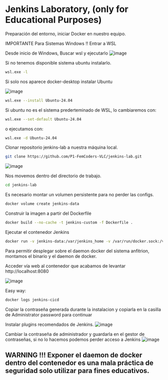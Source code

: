 # Jenkins Laboratory, (only for Educational Purposes)

Preparación del entorno, iniciar Docker en nuestro equipo.

IMPORTANTE Para Sistemas Windows !! Entrar a WSL 

Desde inicio de Windows, Buscar wsl y ejecutarlo
![image](https://github.com/user-attachments/assets/16492faf-fddb-4c75-b2a8-121c71d372ef)

Si no tenemos disponible sistema ubuntu instalarlo.

```bash
wsl.exe -l
```
Si solo nos aparece docker-desktop instalar Ubuntu

![image](https://github.com/user-attachments/assets/eed3e651-8333-425d-832e-e1fdf97cba40)

```bash
wsl.exe --install Ubuntu-24.04
```
Si ubuntu no es el sistema prederteminado de WSL, lo cambiaremos con:

```bash
wsl.exe --set-default Ubuntu-24.04
```
o ejecutamos con: 

```bash
wsl.exe -d Ubuntu-24.04
```

Clonar repositorio jenkins-lab a nuestra máquina local.

```bash
git clone https://github.com/P1-FemCoders-VLC/jenkins-lab.git
```
![image](https://github.com/user-attachments/assets/dbc328ca-4f76-4464-a4a5-7ad47a3c9a1d)

Nos movemos dentro del directorio de trabajo.

```bash
cd jenkins-lab
```

Es necesario montar un volumen persistente para no perder las configs.

```bash
docker volume create jenkins-data
```
Construir la imagen a partir del Dockerfile

```bash
docker build --no-cache -t jenkins-custom -f Dockerfile .
```

Ejecutar el contenedor Jenkins
```bash
docker run -v jenkins-data:/var/jenkins_home -v /var/run/docker.sock:/var/run/docker.sock -v /usr/local/bin/docker:/usr/local/bin/docker -it --rm --name jenkins-cicd -p 8080:8080 -p 50000:50000 jenkins-custom
```
Para permitir desplegar sobre el daemon docker del sistema anfitrion, montamos el binario y el daemon de docker. 


Acceder vía web al contenedor que acabamos de levantar
http://localhost:8080

![image](https://github.com/user-attachments/assets/cc724bcc-3a43-40d3-b2d7-22f0510c2b8a)

Easy way:
```bash
docker logs jenkins-cicd 
```
Copiar la contraseña generada durante la instalacion y copiarla en la casilla de Administrator password para continuar

Instalar plugins recomendados de Jenkins.
![image](https://github.com/user-attachments/assets/d4b61aae-8c59-4a0d-b6d9-82eab3986f70)

Cambiar la contraseña de administrador y guardarla en el gestor de contraseñas, si no lo hacemos podemos perder acceso a Jenkins
![image](https://github.com/user-attachments/assets/128dbe3c-9c77-4684-96de-188495c3b5b2)


## WARNING !!! Exponer el daemon de docker dentro del contenedor es una mala práctica de seguridad solo utilizar para fines educativos.
